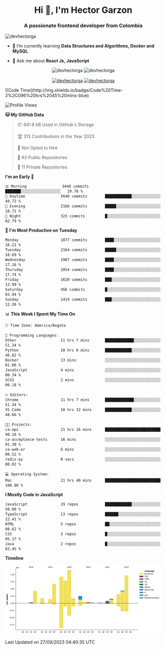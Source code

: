 <h1 align="center">Hi 👋, I'm Hector Garzon</h1>
<h3 align="center">A passionate frontend developer from Colombia</h3>

<p align="left"> <img src="https://komarev.com/ghpvc/?username=devhectorga" alt="devhectorga" /> </p>

- 🌱 I’m currently learning **Data Structures and Algorithms, Docker and MySQL**

- 💬 Ask me about **React Js, JavaScript**

<p align="center"> <img src="https://github-readme-stats.vercel.app/api?username=devhectorga&count_private=true&show_icons=true" alt="devhectorga" /> <img src="https://github-readme-stats.vercel.app/api/top-langs/?username=devhectorga&layout=compact" alt="devhectorga" /></p>

<p align="center">
<a href="https://twitter.com/devhectorga" target="blank"><img align="center" src="https://cdn.jsdelivr.net/npm/simple-icons@3.0.1/icons/twitter.svg" alt="devhectorga" height="20" width="20" /></a>
<a href="https://linkedin.com/in/devhectorga" target="blank"><img align="center" src="https://cdn.jsdelivr.net/npm/simple-icons@3.0.1/icons/linkedin.svg" alt="devhectorga" height="20" width="20" /></a>
</p>
<!--START_SECTION:waka-->
![Code Time](http://img.shields.io/badge/Code%20Time-2%2C096%20hrs%2045%20mins-blue)

![Profile Views](http://img.shields.io/badge/Profile%20Views-6-blue)

**🐱 My GitHub Data** 

> 📦 641.8 kB Used in GitHub's Storage 
 > 
> 🏆 313 Contributions in the Year 2023
 > 
> 🚫 Not Opted to Hire
 > 
> 📜 63 Public Repositories 
 > 
> 🔑 11 Private Repositories 
 > 
**I'm an Early 🐤** 

```text
🌞 Morning                3448 commits        ███████░░░░░░░░░░░░░░░░░░   29.78 % 
🌆 Daytime                5640 commits        ████████████░░░░░░░░░░░░░   48.72 % 
🌃 Evening                2166 commits        █████░░░░░░░░░░░░░░░░░░░░   18.71 % 
🌙 Night                  323 commits         █░░░░░░░░░░░░░░░░░░░░░░░░   02.79 % 
```
📅 **I'm Most Productive on Tuesday** 

```text
Monday                   1877 commits        ████░░░░░░░░░░░░░░░░░░░░░   16.21 % 
Tuesday                  2164 commits        █████░░░░░░░░░░░░░░░░░░░░   18.69 % 
Wednesday                1987 commits        ████░░░░░░░░░░░░░░░░░░░░░   17.16 % 
Thursday                 2054 commits        ████░░░░░░░░░░░░░░░░░░░░░   17.74 % 
Friday                   1620 commits        ███░░░░░░░░░░░░░░░░░░░░░░   13.99 % 
Saturday                 456 commits         █░░░░░░░░░░░░░░░░░░░░░░░░   03.94 % 
Sunday                   1419 commits        ███░░░░░░░░░░░░░░░░░░░░░░   12.26 % 
```


📊 **This Week I Spent My Time On** 

```text
🕑︎ Time Zone: America/Bogota

💬 Programming Languages: 
Other                    11 hrs 7 mins       █████████████░░░░░░░░░░░░   51.34 % 
Python                   10 hrs 8 mins       ████████████░░░░░░░░░░░░░   46.82 % 
Docker                   13 mins             ░░░░░░░░░░░░░░░░░░░░░░░░░   01.06 % 
JavaScript               4 mins              ░░░░░░░░░░░░░░░░░░░░░░░░░   00.34 % 
SCSS                     2 mins              ░░░░░░░░░░░░░░░░░░░░░░░░░   00.18 % 

🔥 Editors: 
Chrome                   11 hrs 7 mins       █████████████░░░░░░░░░░░░   51.34 % 
VS Code                  10 hrs 32 mins      ████████████░░░░░░░░░░░░░   48.66 % 

🐱‍💻 Projects: 
ca-api                   21 hrs 16 mins      █████████████████████████   98.16 % 
ca-acceptance-tests      16 mins             ░░░░░░░░░░░░░░░░░░░░░░░░░   01.30 % 
ca-web-er                6 mins              ░░░░░░░░░░░░░░░░░░░░░░░░░   00.52 % 
redis-py                 0 secs              ░░░░░░░░░░░░░░░░░░░░░░░░░   00.02 % 

💻 Operating System: 
Mac                      21 hrs 40 mins      █████████████████████████   100.00 % 
```

**I Mostly Code in JavaScript** 

```text
JavaScript               29 repos            ████████████░░░░░░░░░░░░░   50.00 % 
TypeScript               13 repos            ██████░░░░░░░░░░░░░░░░░░░   22.41 % 
HTML                     5 repos             ██░░░░░░░░░░░░░░░░░░░░░░░   08.62 % 
CSS                      3 repos             █░░░░░░░░░░░░░░░░░░░░░░░░   05.17 % 
Java                     2 repos             █░░░░░░░░░░░░░░░░░░░░░░░░   03.45 % 
```



**Timeline**

![Lines of Code chart](https://raw.githubusercontent.com/devHectorGa/devHectorGa/master/assets/bar_graph.png)


 Last Updated on 27/09/2023 04:40:35 UTC
<!--END_SECTION:waka-->
